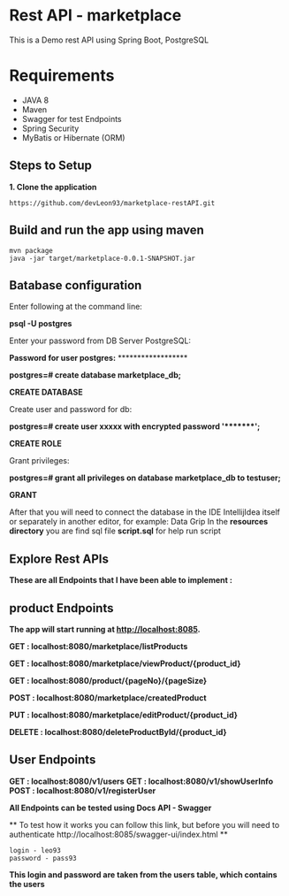 # Rest API - marketplace

This is a Demo rest API using Spring Boot, PostgreSQL


# Requirements

* JAVA 8
* Maven
* Swagger for test Endpoints
* Spring Security
* MyBatis or Hibernate (ORM)


## Steps to Setup

**1. Clone the application**
```
https://github.com/devLeon93/marketplace-restAPI.git
```

## **Build and run the app using maven**
```
mvn package
java -jar target/marketplace-0.0.1-SNAPSHOT.jar
```

## Вatabase configuration

Enter following at the command line:

**psql -U postgres**

Enter your password from DB Server PostgreSQL:

**Password for user postgres:** ******************

**postgres=#  create database marketplace_db;**

**CREATE DATABASE**

Create user and password for db:

**postgres=# create user xxxxx  with encrypted password '*******';**

**CREATE ROLE**

Grant privileges:

**postgres=# grant all privileges on database marketplace_db to testuser;**

**GRANT**

After that you will need to connect the database in the IDE IntellijIdea itself or separately in another editor, for example: Data Grip
In the **resources directory** you are find sql file  **script.sql** for help run script


##   Explore Rest APIs

**These are all Endpoints that I have been able to implement :**

## product Endpoints

**The app will start running at [http://localhost:8085](http://localhost:8085/).**

**GET :    localhost:8080/marketplace/listProducts**

**GET :    localhost:8080/marketplace/viewProduct/{product_id}**

**GET : localhost:8080/product/{pageNo}/{pageSize}**

**POST : localhost:8080/marketplace/createdProduct**

**PUT :   localhost:8080/marketplace/editProduct/{product_id}**

**DELETE : localhost:8080/deleteProductById/{product_id}**

## User Endpoints

**GET :  localhost:8080/v1/users**
**GET :  localhost:8080/v1/showUserInfo**
**POST :  localhost:8080/v1/registerUser**

**All Endpoints can be tested using Docs API - Swagger**

** To test how it works you can follow this link, but before you will need to authenticate
http://localhost:8085/swagger-ui/index.html 
**

```
login - leo93
password - pass93
```

**This login and password are taken from the users table, which contains the users**

